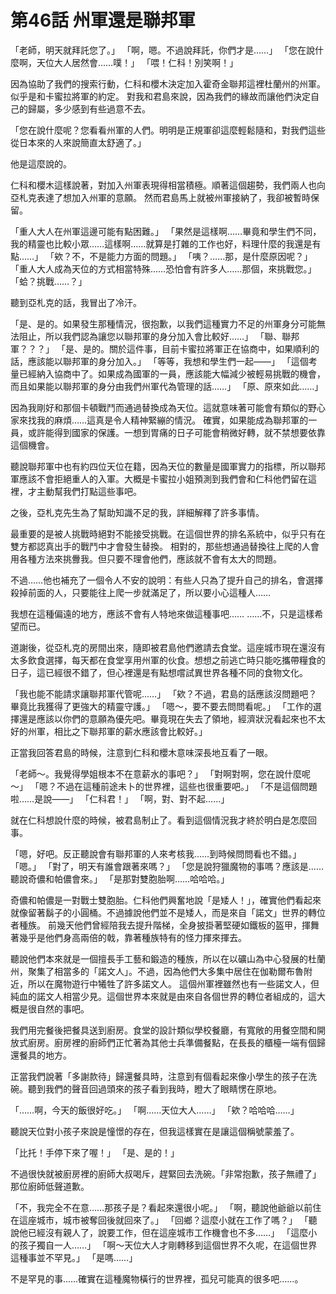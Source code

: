 # 第46話 州軍還是聯邦軍

「老師，明天就拜託您了。」
「啊，嗯。不過說拜託，你們才是……」
「您在說什麼啊，天位大人居然會……噗！」
「喂！仁科！別笑啊！」

因為協助了我們的搜索行動，仁科和櫻木決定加入霍奇金聯邦這裡杜蘭州的州軍。似乎是和卡蜜拉將軍的約定。
對我和君島來說，因為我們的緣故而讓他們決定自己的歸屬，多少感到有些過意不去。

「您在說什麼呢？您看看州軍的人們。明明是正規軍卻這麼輕鬆隨和，對我們這些從日本來的人來說簡直太舒適了。」

他是這麼說的。

仁科和櫻木這樣說著，對加入州軍表現得相當積極。順著這個趨勢，我們兩人也向亞札克表達了想加入州軍的意願。
然而君島馬上就被州軍接納了，我卻被暫時保留。

「重人大人在州軍這邊可能有點困難。」
「果然是這樣啊……畢竟和學生們不同，我的精靈也比較小眾……這樣啊……就算是打雜的工作也好，料理什麼的我還是有點……」
「欸？不，不是能力方面的問題。」
「咦？……那，是什麼原因呢？」
「重人大人成為天位的方式相當特殊……恐怕會有許多人……那個，來挑戰您。」
「蛤？挑戰……？」

聽到亞札克的話，我冒出了冷汗。

「是、是的。如果發生那種情況，很抱歉，以我們這種實力不足的州軍身分可能無法阻止，所以我們認為讓您以聯邦軍的身分加入會比較好……」
「聯、聯邦軍？？？」
「是、是的。關於這件事，目前卡蜜拉將軍正在協商中，如果順利的話，應該能以聯邦軍的身分加入。」
「等等，我想和學生們一起——」
「這個考量已經納入協商中了。如果成為國軍的一員，應該能大幅減少被輕易挑戰的機會，而且如果能以聯邦軍的身分由我們州軍代為管理的話……」
「原、原來如此……」

因為我剛好和那個卡頓戰鬥而通過替換成為天位。這就意味著可能會有類似的野心家來找我的麻煩……這真是令人精神緊繃的情況。
確實，如果能成為聯邦軍的一員，或許能得到國家的保護。一想到胃痛的日子可能會稍微好轉，就不禁想要依靠這個機會。

聽說聯邦軍中也有約四位天位在籍，因為天位的數量是國軍實力的指標，所以聯邦軍應該不會拒絕重人的入軍。大概是卡蜜拉小姐預測到我們會和仁科他們留在這裡，才主動幫我們打點這些事吧。

之後，亞札克先生為了幫助知識不足的我，詳細解釋了許多事情。

最重要的是被人挑戰時絕對不能接受挑戰。在這個世界的排名系統中，似乎只有在雙方都認真出手的戰鬥中才會發生替換。
相對的，那些想通過替換往上爬的人會用各種方法來挑釁我。但只要不理會他們，應該就不會有太大的問題。

不過……他也補充了一個令人不安的說明：有些人只為了提升自己的排名，會選擇殺掉前面的人，只要能往上爬一步就滿足了，所以要小心這種人……

我想在這種偏遠的地方，應該不會有人特地來做這種事吧……
……不，只是這樣希望而已。

道謝後，從亞札克的房間出來，隨即被君島他們邀請去食堂。這座城市現在還沒有太多飲食選擇，每天都在食堂享用州軍的伙食。想想之前逃亡時只能吃攜帶糧食的日子，這已經很不錯了，但心裡還是有點想嚐試異世界各種不同的食物文化。

「我也能不能請求讓聯邦軍代管呢……」
「欸？不過，君島的話應該沒問題吧？畢竟比我獲得了更強大的精靈守護。」
「嗯～，要不要去問問看呢。」
「工作的選擇還是應該以你們的意願為優先吧。畢竟現在失去了領地，經濟狀況看起來也不太好的州軍，相比之下聯邦軍的薪水應該會比較好。」

正當我回答君島的時候，注意到仁科和櫻木意味深長地互看了一眼。

「老師～。我覺得學姐根本不在意薪水的事吧？」
「對啊對啊，您在說什麼呢～」
「嗯？不過在這種前途未卜的世界裡，這些也很重要吧。」
「不是這個問題啦……是說——」
「仁科君！」
「啊，對、對不起……」

就在仁科想說什麼的時候，被君島制止了。看到這個情況我才終於明白是怎麼回事。

「嗯，好吧。反正聽說會有聯邦軍的人來考核我……到時候問問看也不錯。」
「嗯。」
「對了，明天有誰會跟著來嗎？」
「您是說狩獵魔物的事嗎？應該是……聽說奇儂和帕儂會來。」
「是那對雙胞胎啊……哈哈哈。」

奇儂和帕儂是一對戰士雙胞胎。仁科他們興奮地說「是矮人！」，確實他們看起來就像留著鬍子的小圓桶。不過據說他們並不是矮人，而是來自「諾文」世界的轉位者種族。
前幾天他們曾經陪我去提升階梯，全身披掛著堅硬如鐵板的盔甲，揮舞著幾乎是他們身高兩倍的戟，靠著種族特有的怪力揮來揮去。

聽說他們本來就是一個擅長手工藝和鍛造的種族，所以在以礦山為中心發展的杜蘭州，聚集了相當多的「諾文人」。不過，因為他們大多集中居住在伽勒爾布魯附近，所以在魔物遊行中犧牲了許多諾文人。
這個州軍裡雖然也有一些諾文人，但純血的諾文人相當少見。這個世界本來就是由來自各個世界的轉位者組成的，這大概是很自然的事吧。

我們用完餐後把餐具送到廚房。食堂的設計類似學校餐廳，有寬敞的用餐空間和開放式廚房。廚房裡的廚師們正忙著為其他士兵準備餐點，在長長的櫃檯一端有個歸還餐具的地方。

正當我們說著「多謝款待」歸還餐具時，注意到有個看起來像小學生的孩子在洗碗。聽到我們的聲音回過頭來的孩子看到我時，瞪大了眼睛愣在原地。

「……啊，今天的飯很好吃。」
「啊……天位大人……」
「欸？哈哈哈……」

聽說天位對小孩子來說是憧憬的存在，但我這樣實在是讓這個稱號蒙羞了。

「比托！手停下來了喔！」
「是、是的！」

不過很快就被廚房裡的廚師大叔喝斥，趕緊回去洗碗。「非常抱歉，孩子無禮了」那位廚師低聲道歉。

「不，我完全不在意……那孩子是？看起來還很小呢。」
「啊，聽說他爺爺以前住在這座城市，城市被奪回後就回來了。」
「回鄉？這麼小就在工作了嗎？」
「聽說他已經沒有親人了，說要工作，但在這座城市工作機會也不多……」
「這麼小的孩子獨自一人……」
「啊～天位大人才剛轉移到這個世界不久呢，在這個世界這種事並不罕見。」
「是嗎……」

不是罕見的事……確實在這種魔物橫行的世界裡，孤兒可能真的很多吧……。